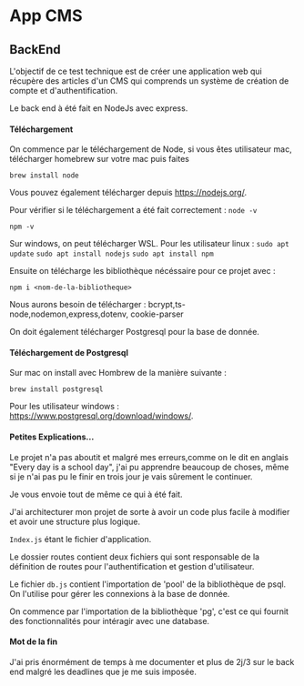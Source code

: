 # App CMS

## BackEnd

L'objectif de ce test technique est de créer une application web qui récupère des articles d'un CMS qui comprends un système de création de compte et d'authentification. 

Le back end à été fait en NodeJs avec express.

#### Téléchargement
On commence par le téléchargement de Node, si vous êtes utilisateur mac, télécharger homebrew sur votre mac puis faites 
```
brew install node
```

Vous pouvez également télécharger depuis  https://nodejs.org/.

Pour vérifier si le téléchargement a été fait correctement :
```node -v``` 

```npm -v```

Sur windows, on peut télécharger WSL.
Pour les utilisateur linux :
```sudo apt update```
```sudo apt install nodejs```
```sudo apt install npm```

Ensuite on télécharge les bibliothèque nécéssaire pour ce projet avec :

```
npm i <nom-de-la-bibliotheque>
```

Nous aurons besoin de télécharger : bcrypt,ts-node,nodemon,express,dotenv, cookie-parser

On doit également télécharger Postgresql pour la base de donnée.

#### Téléchargement de Postgresql

Sur mac on install avec Hombrew de la manière suivante :

```
brew install postgresql

```
Pour les utilisateur windows : https://www.postgresql.org/download/windows/.


#### Petites Explications... 

Le projet n'a pas aboutit et malgré mes erreurs,comme on le dit en anglais "Every day is a school day", j'ai pu apprendre beaucoup de choses, même si je n'ai pas pu le finir en trois jour je vais sûrement le continuer. 

Je vous envoie tout de même ce qui à été fait.

J'ai architecturer mon projet de sorte à avoir un code plus facile à modifier et avoir une structure plus logique.

```Index.js``` étant le fichier d'application.

Le dossier routes contient deux fichiers qui sont responsable de la définition de routes pour l'authentification et gestion d'utilisateur.

Le fichier ```db.js``` contient l'importation de 'pool' de la bibliothèque de psql. On l'utilise pour gérer les connexions à la base de donnée.

On commence par l'importation de la bibliothèque 'pg', c'est ce qui fournit des fonctionnalités pour intéragir avec une database.


#### Mot de la fin 

J'ai pris énormément de temps à me documenter et plus de 2j/3 sur le back end malgré les deadlines que je me suis imposée.